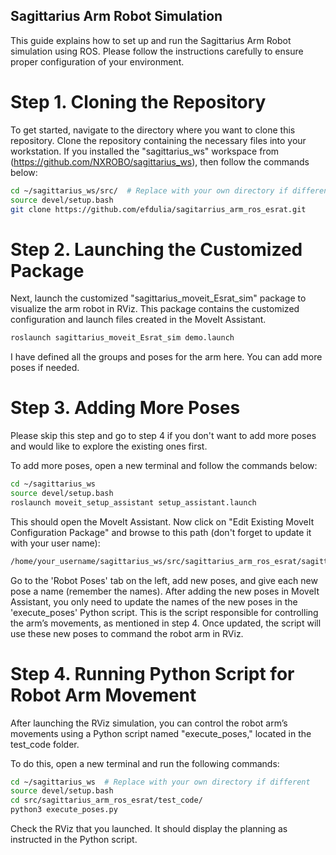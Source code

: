 ## Sagittarius Arm Robot Simulation

This guide explains how to set up and run the Sagittarius Arm Robot simulation using ROS. Please follow the instructions carefully to ensure proper configuration of your environment.

# Step 1. Cloning the Repository

To get started, navigate to the directory where you want to clone this repository. Clone the repository containing the necessary files into your workstation. If you installed the "sagittarius_ws" workspace from (https://github.com/NXROBO/sagittarius_ws), then follow the commands below:

```bash
cd ~/sagittarius_ws/src/  # Replace with your own directory if different
source devel/setup.bash
git clone https://github.com/efdulia/sagitarrius_arm_ros_esrat.git
```

# Step 2. Launching the Customized Package

Next, launch the customized "sagittarius_moveit_Esrat_sim" package to visualize the arm robot in RViz. This package contains the customized configuration and launch files created in the MoveIt Assistant. 

```bash
roslaunch sagittarius_moveit_Esrat_sim demo.launch
```

I have defined all the groups and poses for the arm here. You can add more poses if needed.

# Step 3. Adding More Poses

Please skip this step and go to step 4 if you don't want to add more poses and would like to explore the existing ones first.

To add more poses, open a new terminal and follow the commands below:

```bash
cd ~/sagittarius_ws    
source devel/setup.bash  
roslaunch moveit_setup_assistant setup_assistant.launch
```
This should open the MoveIt Assistant. Now click on "Edit Existing MoveIt Configuration Package" and browse to this path (don't forget to update it with your user name):
```bash
/home/your_username/sagittarius_ws/src/sagittarius_arm_ros_esrat/sagittarius_moveit_Esrat_sim
```
Go to the 'Robot Poses' tab on the left, add new poses, and give each new pose a name (remember the names). After adding the new poses in MoveIt Assistant, you only need to update the names of the new poses in the 'execute_poses' Python script. This is the script responsible for controlling the arm’s movements, as mentioned in step 4. Once updated, the script will use these new poses to command the robot arm in RViz.

# Step 4. Running Python Script for Robot Arm Movement

After launching the RViz simulation, you can control the robot arm’s movements using a Python script named "execute_poses," located in the test_code folder.

To do this, open a new terminal and run the following commands:

```bash
cd ~/sagittarius_ws  # Replace with your own directory if different
source devel/setup.bash
cd src/sagittarius_arm_ros_esrat/test_code/
python3 execute_poses.py
```

Check the RViz that you launched. It should display the planning as instructed in the Python script.


